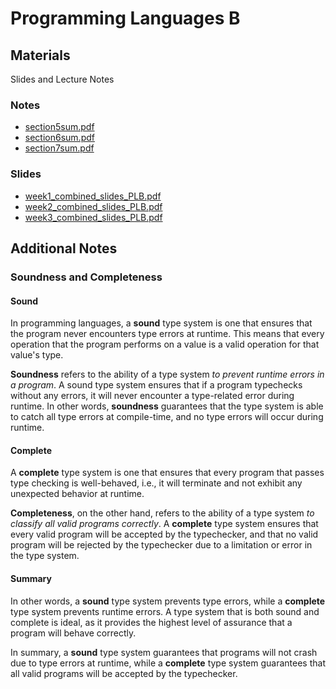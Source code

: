 # Programming Languages B

## Materials

Slides and Lecture Notes

### Notes

- [section5sum.pdf](week_1/PDF/section5sum.pdf)
- [section6sum.pdf](week_2/PDF/section6sum.pdf)
- [section7sum.pdf](week_3/PDF/section7sum.pdf)

### Slides

- [week1_combined_slides_PLB.pdf](week_1/slides/week1_combined_slides_PLB.pdf)
- [week2_combined_slides_PLB.pdf](week_2/slides/week2_combined_slides_PLB.pdf)
- [week3_combined_slides_PLB.pdf](week_3/slides/week3_combined_slides_PLB.pdf)

## Additional Notes

### Soundness and Completeness

#### Sound

In programming languages, a **sound** type system is one that ensures that the program never encounters type errors at runtime. This means that every operation that the program performs on a value is a valid operation for that value's type.

**Soundness** refers to the ability of a type system *to prevent runtime errors in a program*. A sound type system ensures that if a program typechecks without any errors, it will never encounter a type-related error during runtime. In other words, **soundness** guarantees that the type system is able to catch all type errors at compile-time, and no type errors will occur during runtime.

#### Complete

A **complete** type system is one that ensures that every program that passes type checking is well-behaved, i.e., it will terminate and not exhibit any unexpected behavior at runtime.

**Completeness**, on the other hand, refers to the ability of a type system *to classify all valid programs correctly*. A **complete** type system ensures that every valid program will be accepted by the typechecker, and that no valid program will be rejected by the typechecker due to a limitation or error in the type system.

#### Summary

In other words, a **sound** type system prevents type errors, while a **complete** type system prevents runtime errors. A type system that is both sound and complete is ideal, as it provides the highest level of assurance that a program will behave correctly.

In summary, a **sound** type system guarantees that programs will not crash due to type errors at runtime, while a **complete** type system guarantees that all valid programs will be accepted by the typechecker.
